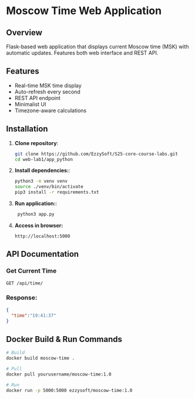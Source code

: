 # Moscow Time Web Application

## Overview

Flask-based web application that displays current Moscow time (MSK) with automatic updates. Features both web interface
and REST API.

## Features

- Real-time MSK time display
- Auto-refresh every second
- REST API endpoint
- Minimalist UI
- Timezone-aware calculations

## Installation

1. **Clone repository**:
   ```bash
   git clone https://github.com/EzzySoft/S25-core-course-labs.git
   cd web-lab1/app_python
   ```

2. **Install dependencies:**:
   ```bash
   python3 -m venv venv
   source ./venv/bin/activate
   pip3 install -r requirements.txt
   ```

3. **Run application:**:
   ```bash
    python3 app.py
   ```

4. **Access in browser:**
    ```
   http://localhost:5000
   ```

## API Documentation

### Get Current Time

```http request
GET /api/time/
```
### Response:

```json
{
  "time":"19:41:37"
}
```

## Docker Build & Run Commands
```bash
# Build
docker build moscow-time .

# Pull
docker pull yourusername/moscow-time:1.0

# Run
docker run -p 5000:5000 ezzysoft/moscow-time:1.0
```